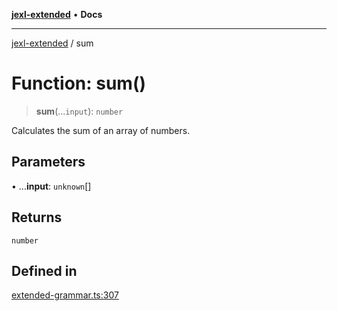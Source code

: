 [**jexl-extended**](../README.md) • **Docs**

***

[jexl-extended](../globals.md) / sum

# Function: sum()

> **sum**(...`input`): `number`

Calculates the sum of an array of numbers.

## Parameters

• ...**input**: `unknown`[]

## Returns

`number`

## Defined in

[extended-grammar.ts:307](https://github.com/nikoraes/jexl-extended/blob/06a031f168fa218082d7ed9df57973f42e70c755/src/extended-grammar.ts#L307)
